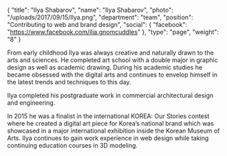 {
  "title": "Ilya Shabarov",
  "name": "Ilya Shabarov",
  "photo": "/uploads/2017/09/15/Ilya.png",
  "department": "team",
  "position": "Contributing to web and brand design",
  "social": {
	  "facebook": "https://www.facebook.com/ilia.gnomcuddles"
  },
  "type": "page",
  "weight": "8"
}


From early childhood Ilya was always creative and naturally drawn to the arts and sciences. He completed art school with a double major in graphic design as well as academic drawing. During his academic studies he became obsessed with the digital arts and continues to envelop himself in the latest trends and techniques to this day.

Ilya completed his postgraduate work in commercial architectural design and engineering.

In 2015 he was a finalist in the international KOREA: Our Stories contest where he created a digital art piece for Korea’s national brand which was showcased in a major international exhibition inside the Korean Museum of Arts. Ilya continues to gain work experience in web design while taking continuing education courses in 3D modeling.
